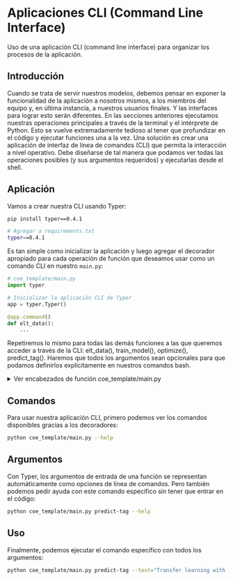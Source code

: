 # Aplicaciones CLI (Command Line Interface)

Uso de una aplicación CLI (command line interface) para organizar los procesos de la aplicación.

## Introducción

Cuando se trata de servir nuestros modelos, debemos pensar en exponer la funcionalidad de la aplicación a nosotros mismos, a los miembros del equipo y,
en última instancia, a nuestros usuarios finales. Y las interfaces para lograr esto serán diferentes.
En las secciones anteriores ejecutamos nuestras operaciones principales a través de la terminal y el intérprete de Python.
Esto se vuelve extremadamente tedioso al tener que profundizar en el código y ejecutar funciones una a la vez.
Una solución es crear una aplicación de interfaz de línea de comandos (CLI) que permita la interacción a nivel operativo.
Debe diseñarse de tal manera que podamos ver todas las operaciones posibles (y sus argumentos requeridos) y ejecutarlas desde el shell.

## Aplicación

Vamos a crear nuestra CLI usando Typer:

```bash
pip install typer==0.4.1
```

```bash
# Agregar a requirements.txt
typer==0.4.1
```

Es tan simple como inicializar la aplicación y luego agregar el decorador apropiado para cada operación de función
que deseamos usar como un comando CLI en nuestro `main.py`:

```python
# coe_template/main.py
import typer

# Inicializar la aplicación CLI de Typer
app = typer.Typer()
```

```python
@app.command()
def elt_data():
    ...
```

Repetiremos lo mismo para todas las demás funciones a las que queremos acceder a través de la CLI: elt_data(), train_model(), optimize(), predict_tag().
Haremos que todos los argumentos sean opcionales para que podamos definirlos explícitamente en nuestros comandos bash.

<details>
<summary>Ver encabezados de función coe_template/main.py</summary>

```python
@app.command()
def elt_data():
    ...


@app.command()
def train_model(
    args_fp: str = "config/args.json",
    experiment_name: str = "baselines",
    run_name: str = "sgd",
) -> None:
    ...


@app.command()
def optimize(
    args_fp: str = "config/args.json",
    study_name: str = "optimization",
    num_trials: int = 20
) -> None:
    ...

@app.command()
def predict_tag(text: str = "", run_id: str = None) -> None:
    ...
```

Al final del archivo debemos inicializar la aplicación CLI:

```python
if __name__ == "__main__":
    app()  # pragma: aplicación en vivo
```

</details>

## Comandos

Para usar nuestra aplicación CLI, primero podemos ver los comandos disponibles gracias a los decoradores:

```bash
python coe_template/main.py --help
```

## Argumentos

Con Typer, los argumentos de entrada de una función se representan automáticamente como opciones de línea de comandos.
Pero también podemos pedir ayuda con este comando específico sin tener que entrar en el código:

```bash
python coe_template/main.py predict-tag --help
```

## Uso

Finalmente, podemos ejecutar el comando específico con todos los argumentos:

```bash
python coe_template/main.py predict-tag --text="Transfer learning with transformers for text classification."
```
